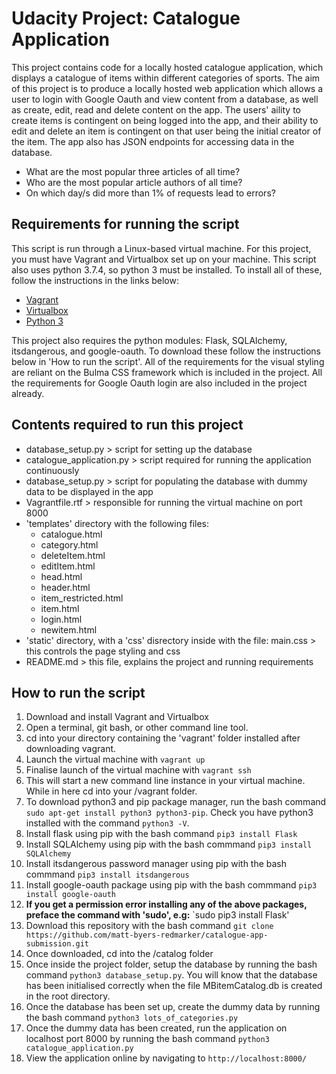 # Udacity Project: Catalogue Application

This project contains code for a locally hosted catalogue application, which displays a catalogue of items within different categories of sports. The aim of this project is to produce a locally hosted web application which allows a user to login with Google Oauth and view content from a database, as well as create, edit, read and delete content on the app. The users' aility to create items is contingent on being logged into the app, and their ability to edit and delete an item is contingent on that user being the initial creator of the item. The app also has JSON endpoints for accessing data in the database. 
* What are the most popular three articles of all time?
* Who are the most popular article authors of all time?
* On which day/s did more than 1% of requests lead to errors?

## Requirements for running the script

This script is run through a Linux-based virtual machine. For this project, you must have Vagrant and Virtualbox set up on your machine. This script also uses python 3.7.4, so python 3 must be installed. To install all of these, follow the instructions in the links below:

* [Vagrant](https://www.vagrantup.com/downloads.html)
* [Virtualbox](https://www.virtualbox.org/wiki/Download_Old_Builds_5_1)
* [Python 3](https://www.python.org/downloads/)

This project also requires the python modules: Flask, SQLAlchemy, itsdangerous, and google-oauth. To download these follow the instructions below in 'How to run the script'. 
All of the requirements for the visual styling are reliant on the Bulma CSS framework which is included in the project. All the requirements for Google Oauth login are also included in the project already. 

## Contents required to run this project
* database_setup.py > script for setting up the database
* catalogue_application.py > script required for running the application continuously
* database_setup.py > script for populating the database with dummy data to be displayed in the app
* Vagrantfile.rtf > responsible for running the virtual machine on port 8000
* 'templates' directory with the following files:
    * catalogue.html
    * category.html
    * deleteItem.html
    * editItem.html
    * head.html
    * header.html
    * item_restricted.html
    * item.html
    * login.html
    * newitem.html
* 'static' directory, with a 'css' disrectory inside with the file: main.css > this controls the page styling and css
* README.md > this file, explains the project and running requirements

## How to run the script

1. Download and install Vagrant and Virtualbox
2. Open a terminal, git bash, or other command line tool.
3. cd into your directory containing the 'vagrant' folder installed after downloading vagrant.
4. Launch the virtual machine with `vagrant up`
5. Finalise launch of the virtual machine with `vagrant ssh`
6. This will start a new command line instance in your virtual machine. While in here cd into your /vagrant folder.
7. To download python3 and pip package manager, run the bash command `sudo apt-get install python3 python3-pip`. Check you have python3 installed with the command `python3 -V`.
8. Install flask using pip with the bash command `pip3 install Flask`
9. Install SQLAlchemy using pip with the bash commmand `pip3 install SQLAlchemy`
10. Install itsdangerous password manager using pip with the bash commmand `pip3 install itsdangerous`
11. Install google-oauth package using pip with the bash commmand `pip3 install google-oauth`
12. **If you get a permission error installing any of the above packages, preface the command with 'sudo', e.g:** `sudo pip3 install Flask'
9. Download this repository with the bash command `git clone https://github.com/matt-byers-redmarker/catalogue-app-submission.git`
10. Once downloaded, cd into the /catalog folder
11. Once inside the project folder, setup the database by running the bash command `python3 database_setup.py`. You will know that the database has been initialised correctly when the file MBitemCatalog.db is created in the root directory.
12. Once the database has been set up, create the dummy data by running the bash command `python3 lots_of_categories.py`
13. Once the dummy data has been created, run the application on localhost port 8000 by running the bash command `python3 catalogue_application.py`
14. View the application online by navigating to `http://localhost:8000/`

